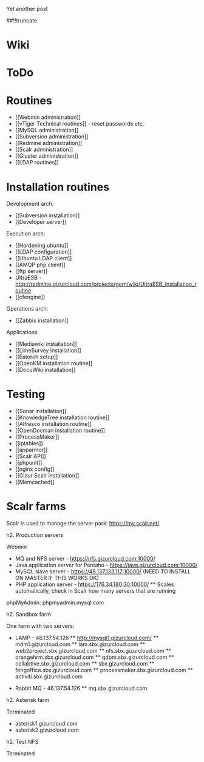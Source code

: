 Yet another post

[meta:author]: <> (Jonas Colmsjo)
[meta:title]: <> (System-admin.md)
[meta:date]: <> (2012-01-01)
[meta:nested:key]: <> (Metadata value)

##!!truncate


# Wiki


# ToDo



# Routines

* [[Webmin administration]]
* [[vTiger Technical routines]] - reset passwords etc.
* [[MySQL administration]]
* [[Subversion administration]]
* [[Redmine administration]]
* [[Scalr administration]]
* [[Gluster administration]]
* [[LDAP routines]]


# Installation routines

Development arch:
* [[Subversion installation]]
* [[Developer server]]

Execution arch:
* [[Hardening ubuntu]]
* [[LDAP configuration]]
* [[Ubuntu LDAP client]]
* [[AMQP php client]]
* [[ftp server]]
* UltraESB - http://redmine.gizurcloud.com/projects/gom/wiki/UltraESB_installation_routine
* [[cfengine]]

Operations arch:
* [[Zabbix installation]]

Applications
* [[Mediawiki installation]]
* [[LimeSurvey installation]]
* [[Eatoreh setup]]
* [[OpenKM installation routine]]
* [[DocuWiki installation]]


# Testing

* [[Sonar installation]]
* [[KnowledgeTree installation routine]]
* [[Alfresco installation routine]]
* [[OpenDocman installation routine]]
* [[ProcessMaker]]
* [[iptables]]
* [[apparmor]]
* [[Scalr API]]
* [[phpunit]]
* [[nginx config]]
* [[Gizur Scalr installation]]
* [[Memcached]]


# Scalr farms

Scalr is used to manage the server park: https://my.scalr.net/

h2. Production servers

Webmin
* MQ and NFS server - https://nfs.gizurcloud.com:10000/
* Java application server for Pentaho - https://java.gizurcloud.com:10000/
* MySQL slave server - https://46.137.133.117:10000/ (NEED TO INSTALL ON MASTER IF THIS WORKS OK)
* PHP application server - https://176.34.180.30:10000/
** Scales automatically, check in Scalr how many servers that are running


phpMyAdmin: phpmyadmin.mysql.com


h2. Sandbox farm

One farm with two servers:
* LAMP - 46.137.54.126
** http://mysql1.gizurcloud.com/
** mdm1.gizurcloud.com
** lam.sbx.gizurcloud.com
** web2project.sbx.gizurcloud.com
** nfs.sbx.gizurcloud.com
** orangehrm.sbx.gizurcloud.com
** qdpm.sbx.gizurcloud.com
** collabtive.sbx.gizurcloud.com
** sbx.gizurcloud.com
** fengoffice.sbx.gizurcloud.com
** processmaker.sbx.gizurcloud.com
** activiti.sbx.gizurcloud.com

* Rabbit MQ - 46.137.54.126
** mq.sbx.gizurcloud.com


h2. Asterisk farm

Terminated

* asterisk1.gizurcloud.com
* asterisk2.gizurcloud.com


h2. Test NFS

Terminated

